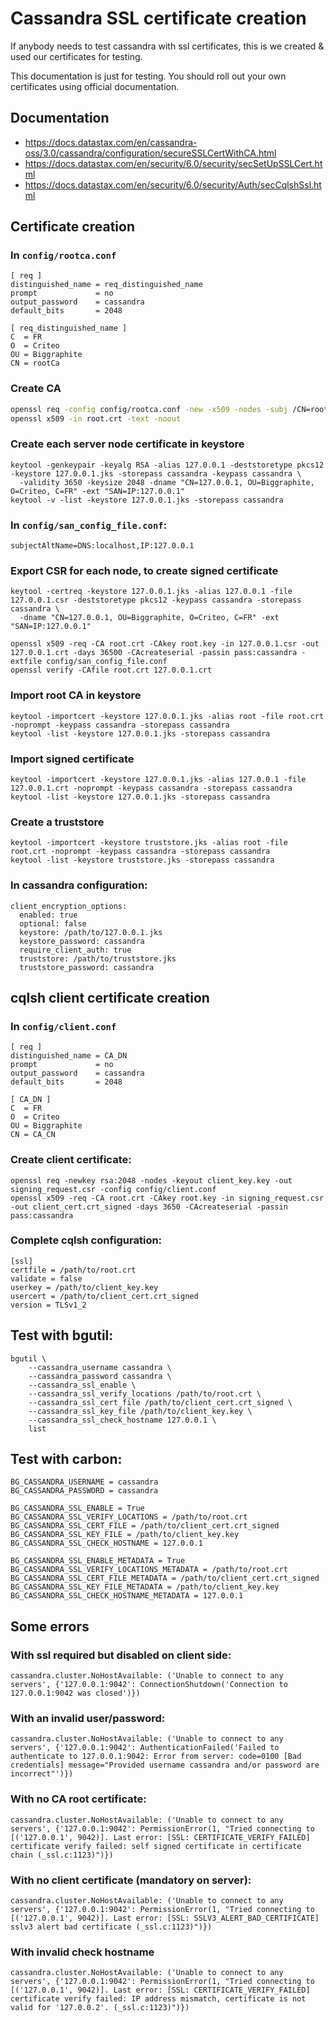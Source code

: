 # Cassandra SSL certificate creation

If anybody needs to test cassandra with ssl certificates, this is we created & used our certificates for testing.

This documentation is just for testing. You should roll out your own certificates using official documentation.

## Documentation

* https://docs.datastax.com/en/cassandra-oss/3.0/cassandra/configuration/secureSSLCertWithCA.html
* https://docs.datastax.com/en/security/6.0/security/secSetUpSSLCert.html
* https://docs.datastax.com/en/security/6.0/security/Auth/secCqlshSsl.html

## Certificate creation

### In `config/rootca.conf`

```
[ req ]
distinguished_name = req_distinguished_name
prompt             = no
output_password    = cassandra
default_bits       = 2048

[ req_distinguished_name ]
C  = FR
O  = Criteo
OU = Biggraphite
CN = rootCa
```

### Create CA

```sh
openssl req -config config/rootca.conf -new -x509 -nodes -subj /CN=rootCa/OU=Biggraphite/O=Criteo/C=FR/ -keyout root.key -out root.crt -days 3650
openssl x509 -in root.crt -text -noout
```

### Create each server node certificate in keystore

```
keytool -genkeypair -keyalg RSA -alias 127.0.0.1 -deststoretype pkcs12 -keystore 127.0.0.1.jks -storepass cassandra -keypass cassandra \
  -validity 3650 -keysize 2048 -dname "CN=127.0.0.1, OU=Biggraphite, O=Criteo, C=FR" -ext "SAN=IP:127.0.0.1"
keytool -v -list -keystore 127.0.0.1.jks -storepass cassandra
```

### In `config/san_config_file.conf`:

```
subjectAltName=DNS:localhost,IP:127.0.0.1
```

### Export CSR for each node, to create signed certificate

```
keytool -certreq -keystore 127.0.0.1.jks -alias 127.0.0.1 -file 127.0.0.1.csr -deststoretype pkcs12 -keypass cassandra -storepass cassandra \
  -dname "CN=127.0.0.1, OU=Biggraphite, O=Criteo, C=FR" -ext "SAN=IP:127.0.0.1"

openssl x509 -req -CA root.crt -CAkey root.key -in 127.0.0.1.csr -out 127.0.0.1.crt -days 36500 -CAcreateserial -passin pass:cassandra -extfile config/san_config_file.conf
openssl verify -CAfile root.crt 127.0.0.1.crt
```

### Import root CA in keystore

```
keytool -importcert -keystore 127.0.0.1.jks -alias root -file root.crt -noprompt -keypass cassandra -storepass cassandra
keytool -list -keystore 127.0.0.1.jks -storepass cassandra
```

### Import signed certificate

```
keytool -importcert -keystore 127.0.0.1.jks -alias 127.0.0.1 -file 127.0.0.1.crt -noprompt -keypass cassandra -storepass cassandra
keytool -list -keystore 127.0.0.1.jks -storepass cassandra
```

### Create a truststore

```
keytool -importcert -keystore truststore.jks -alias root -file root.crt -noprompt -keypass cassandra -storepass cassandra
keytool -list -keystore truststore.jks -storepass cassandra
```

### In cassandra configuration:

```
client_encryption_options:
  enabled: true
  optional: false
  keystore: /path/to/127.0.0.1.jks
  keystore_password: cassandra
  require_client_auth: true
  truststore: /path/to/truststore.jks
  truststore_password: cassandra
```


## cqlsh client certificate creation

### In `config/client.conf`

```
[ req ]
distinguished_name = CA_DN
prompt             = no
output_password    = cassandra
default_bits       = 2048

[ CA_DN ]
C  = FR
O  = Criteo
OU = Biggraphite
CN = CA_CN
```

### Create client certificate:

```
openssl req -newkey rsa:2048 -nodes -keyout client_key.key -out signing_request.csr -config config/client.conf
openssl x509 -req -CA root.crt -CAkey root.key -in signing_request.csr -out client_cert.crt_signed -days 3650 -CAcreateserial -passin pass:cassandra
```

### Complete cqlsh configuration:

```
[ssl]
certfile = /path/to/root.crt
validate = false
userkey = /path/to/client_key.key
usercert = /path/to/client_cert.crt_signed
version = TLSv1_2
```


## Test with bgutil:

```
bgutil \
    --cassandra_username cassandra \
    --cassandra_password cassandra \
    --cassandra_ssl_enable \
    --cassandra_ssl_verify_locations /path/to/root.crt \
    --cassandra_ssl_cert_file /path/to/client_cert.crt_signed \
    --cassandra_ssl_key_file /path/to/client_key.key \
    --cassandra_ssl_check_hostname 127.0.0.1 \
    list
```

## Test with carbon:

```
BG_CASSANDRA_USERNAME = cassandra
BG_CASSANDRA_PASSWORD = cassandra

BG_CASSANDRA_SSL_ENABLE = True
BG_CASSANDRA_SSL_VERIFY_LOCATIONS = /path/to/root.crt
BG_CASSANDRA_SSL_CERT_FILE = /path/to/client_cert.crt_signed
BG_CASSANDRA_SSL_KEY_FILE = /path/to/client_key.key
BG_CASSANDRA_SSL_CHECK_HOSTNAME = 127.0.0.1

BG_CASSANDRA_SSL_ENABLE_METADATA = True
BG_CASSANDRA_SSL_VERIFY_LOCATIONS_METADATA = /path/to/root.crt
BG_CASSANDRA_SSL_CERT_FILE_METADATA = /path/to/client_cert.crt_signed
BG_CASSANDRA_SSL_KEY_FILE_METADATA = /path/to/client_key.key
BG_CASSANDRA_SSL_CHECK_HOSTNAME_METADATA = 127.0.0.1
```

## Some errors

### With ssl required but disabled on client side:

```
cassandra.cluster.NoHostAvailable: ('Unable to connect to any servers', {'127.0.0.1:9042': ConnectionShutdown('Connection to 127.0.0.1:9042 was closed')})
```

### With an invalid user/password:

```
cassandra.cluster.NoHostAvailable: ('Unable to connect to any servers', {'127.0.0.1:9042': AuthenticationFailed('Failed to authenticate to 127.0.0.1:9042: Error from server: code=0100 [Bad credentials] message="Provided username cassandra and/or password are incorrect"')})
```

### With no CA root certificate:

```
cassandra.cluster.NoHostAvailable: ('Unable to connect to any servers', {'127.0.0.1:9042': PermissionError(1, "Tried connecting to [('127.0.0.1', 9042)]. Last error: [SSL: CERTIFICATE_VERIFY_FAILED] certificate verify failed: self signed certificate in certificate chain (_ssl.c:1123)")})
```

### With no client certificate (mandatory on server):

```
cassandra.cluster.NoHostAvailable: ('Unable to connect to any servers', {'127.0.0.1:9042': PermissionError(1, "Tried connecting to [('127.0.0.1', 9042)]. Last error: [SSL: SSLV3_ALERT_BAD_CERTIFICATE] sslv3 alert bad certificate (_ssl.c:1123)")})
```

### With invalid check hostname

```
cassandra.cluster.NoHostAvailable: ('Unable to connect to any servers', {'127.0.0.1:9042': PermissionError(1, "Tried connecting to [('127.0.0.1', 9042)]. Last error: [SSL: CERTIFICATE_VERIFY_FAILED] certificate verify failed: IP address mismatch, certificate is not valid for '127.0.0.2'. (_ssl.c:1123)")})
```